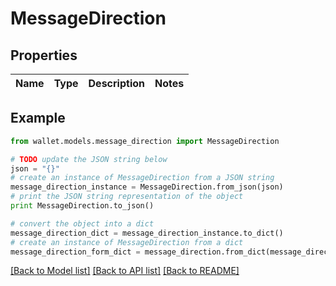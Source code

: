 # MessageDirection


## Properties

Name | Type | Description | Notes
------------ | ------------- | ------------- | -------------

## Example

```python
from wallet.models.message_direction import MessageDirection

# TODO update the JSON string below
json = "{}"
# create an instance of MessageDirection from a JSON string
message_direction_instance = MessageDirection.from_json(json)
# print the JSON string representation of the object
print MessageDirection.to_json()

# convert the object into a dict
message_direction_dict = message_direction_instance.to_dict()
# create an instance of MessageDirection from a dict
message_direction_form_dict = message_direction.from_dict(message_direction_dict)
```
[[Back to Model list]](../README.md#documentation-for-models) [[Back to API list]](../README.md#documentation-for-api-endpoints) [[Back to README]](../README.md)


